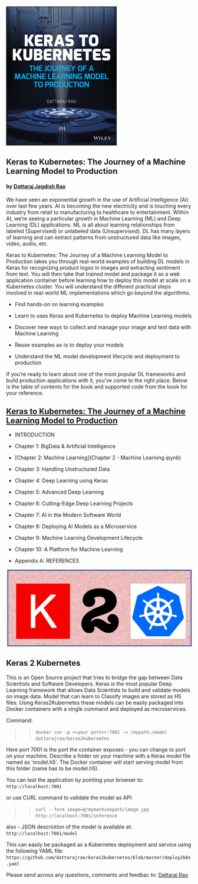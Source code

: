 ![Keras 2 Kubernetes](book_image.jpg)
## Keras to Kubernetes: The Journey of a Machine Learning Model to Production
#### by [Dattaraj Jagdish Rao](mailto:dattarajrao@yahoo.com)

We have seen an exponential growth in the use of Artificial Intelligence (AI) over last few years. AI is becoming the new electricity and is touching every industry from retail to manufacturing to healthcare to entertainment. Within AI, we’re seeing a particular growth in Machine Learning (ML) and Deep Learning (DL) applications. ML is all about learning relationships from labeled (Supervised) or unlabeled data (Unsupervised). DL has many layers of learning and can extract patterns from unstructured data like images, video, audio, etc.

Keras to Kubernetes: The Journey of a Machine Learning Model to Production  takes you through real-world examples of building DL models in Keras for recognizing product logos in images and extracting sentiment from text. You will then take that trained model and package it as a web application container before learning how to deploy this model at scale on a Kubernetes cluster. You will understand the different practical steps involved in real-world ML implementations which go beyond the algorithms.

* Find hands-on on learning examples

* Learn to uses Keras and Kubernetes to deploy Machine Learning models

* Discover new ways to collect and manage your image and text data with Machine Learning

* Reuse examples as-is to deploy your models

* Understand the ML model development lifecycle and deployment to production

If you’re ready to learn about one of the most popular DL frameworks and build production applications with it, you’ve come to the right place. Below is the table of contents for the book and supported code from the book for your reference.

## <a href="https://www.wiley.com/en-us/Keras+to+Kubernetes%3A+The+Journey+of+a+Machine+Learning+Model+to+Production+-p-9781119564836" target="_blank">Keras to Kubernetes: The Journey of a Machine Learning Model to Production</a>

* INTRODUCTION

* Chapter 1: BigData & Artificial Intelligence

* [Chapter 2: Machine Learning](Chapter 2 - Machine Learning.ipynb)

* Chapter 3: Handling Unstructured Data

* Chapter 4: Deep Learning using Keras

* Chapter 5: Advanced Deep Learning

* Chapter 6: Cutting-Edge Deep Learning Projects

* Chapter 7: AI in the Modern Software World

* Chapter 8: Deploying AI Models as a Microservice

* Chapter 9: Machine Learning Development Lifecycle

* Chapter 10: A Platform for Machine Learning

* Appendix A: REFERENCES


![Keras 2 Kubernetes](logo.png)
## Keras 2 Kubernetes

This is an Open Source project that tries to bridge the gap between Data Scientists and Software Developers. Keras is the most popular Deep Learning framework that allows Data Scientists to build and validate models on image data. Model that can learn to Classify images are stored as H5 files. Using Keras2Kubernetes these models can be easily packaged into Docker containers with a single command and deployed as microservices.

Command:
>> `docker run -p <<your port>>:7001 -v /mypath:/model dattarajrao/keras2kubernetes`

Here port 7001 is the port the container exposes - you can change to port on your machine. Describe a folder on your machine with a Keras model file named as 'model.h5'. The Docker container will start serving model from this folder (name has to be model.h5).

You can test the application by pointing your browser to:
`http://localhost:7001`

or use CURL command to validate the model as API:
>> `curl --form image=@/mymachinepath/image.jpg http://localhost:7001/inference`

also - JSON descriotion of the model is available at:
`http://localhost:7001/model`

This can easily be packaged as a Kubernetes deployment and service using the following YAML file:
`https://github.com/dattarajrao/keras2kubernetes/blob/master/deploy2k8s.yaml`

Please send across any questions, comments and feedbac to:
[Dattaraj Rao](mailto:dattarajrao@yahoo.com)
